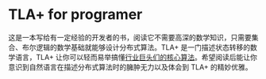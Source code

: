 # TLA+ for programer

这是一本写给有一定经验的开发者的书，阅读它不需要高深的数学知识，只需要集合、布尔逻辑的数学基础就能够设计分布式算法。TLA+ 是一门描述状态转移的数学语言，TLA+ 让你可以轻而易举搞懂[行业巨头们的核心算法](https://github.com/tlaplus/Examples)。希望阅读后能让你意识到自然语言在描述分布式算法时的臃肿无力以及体会到 TLA+ 的精妙优雅。
